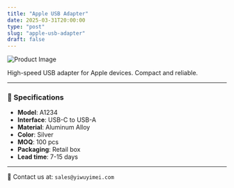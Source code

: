 ```yaml
---
title: "Apple USB Adapter"
date: 2025-03-31T20:00:00
type: "post"
slug: "apple-usb-adapter"
draft: false
---
```


![Product Image](/images/products/test001/test.png)

High-speed USB adapter for Apple devices. Compact and reliable.

---

### 🔧 Specifications

- **Model**: A1234  
- **Interface**: USB-C to USB-A  
- **Material**: Aluminum Alloy  
- **Color**: Silver  
- **MOQ**: 100 pcs  
- **Packaging**: Retail box  
- **Lead time**: 7-15 days

---

📩 Contact us at: `sales@yiwuyimei.com`
